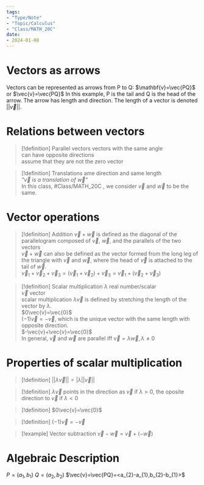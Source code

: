 ```yaml
---
tags:
- "Type/Note"
- "Topic/Calculus"
- "Class/MATH_20C"
date:
- 2024-01-08
---
```


# Vectors as arrows
Vectors can be represented as arrows from P to Q: $\mathbf{v}=\vec{PQ}$ or $\vec{v}=\vec{PQ}$
In this example, P is the tail and Q is the head of the arrow.
The arrow has length and direction.
The length of a vector is denoted $||\vec{v}||$.

# Relations between vectors
> [!definition] Parallel vectors
> vectors with the same angle  
> can have opposite directions  
> assume that they are not the zero vector  

> [!definition] Translations
> ame direction and same length  
> *"$\vec{v}$ is a translation of $\vec{w}$"*  
> In this class, #Class/MATH_20C , we consider $\vec{v}$ and $\vec{w}$ to be the same.  

# Vector operations
> [!definition] Addition
> $\vec{v}+\vec{w}$ is defined as the diagonal of the parallelogram composed of $\vec{v}$, $\vec{w}$, and the parallels of the two vectors  
> $\vec{v}+\vec{w}$ can also be defined as the vector formed from the long leg of the triangle with $\vec{v}$ and $\vec{w}$, where the head of $\vec{v}$ is attached to the tail of $\vec{w}$.  
> $\vec{v}_{1}+\vec{v}_{2}+\vec{v}_{3}=(\vec{v}_{1}+\vec{v}_{2})+\vec{v}_{3}=\vec{v}_{1}+(\vec{v}_{2}+\vec{v}_{3})$  

> [!definition] Scalar multiplication
> $\lambda$ real number/scalar  
> $\vec{v}$ vector  
> scalar multiplication $\lambda \vec{v}$ is defined by stretching the length of the vector by $\lambda$.  
> $0\vec{v}=\vec{0}$  
> $(-1)\vec{v}=-\vec{v}$, which is the unique vector with the same length with opposite direction.  
> $-\vec{v}+\vec{v}=\vec{0}$  
> In general, $\vec{v}$ and $\vec{w}$ are parallel iff $\vec{v}=\lambda \vec{w},\lambda\neq 0$  

# Properties of scalar multiplication
> [!definition] $||\lambda \vec{v}||=|\lambda||\vec{v}||$

> [!definition] $\lambda \vec{v}$ points in the direction as $\vec{v}$ if $\lambda>0$, the oposite direction to $\vec{v}$ if $\lambda<0$

> [!definition] $0\vec{v}=\vec{0}$

> [!definition] $(-1)\vec{v}=-\vec{v}$

> [!example] Vector subtraction
> $\vec{v}-\vec{w}=\vec{v}+(-\vec{w})$  

# Algebraic Description
$P=(a_{1},b_{1})$
$Q=(a_{2},b_{2})$
$\vec{v}=\vec{PQ}=<a_{2}-a_{1},b_{2}-b_{1}>$
